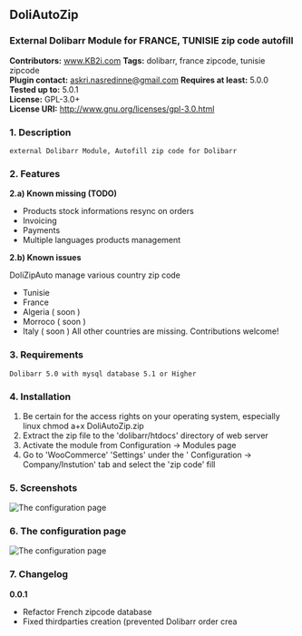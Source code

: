 ## DoliAutoZip ##
### External Dolibarr Module for FRANCE, TUNISIE zip code autofill ###


**Contributors:**          www.KB2i.com
**Tags:**                   dolibarr, france zipcode, tunisie zipcode                  
**Plugin contact:**        askri.nasredinne@gmail.com
**Requires at least:**     5.0.0  
**Tested up to:**         5.0.1  
**License:**               GPL-3.0+  
**License URI:**           http://www.gnu.org/licenses/gpl-3.0.html

### 1. Description ###
    external Dolibarr Module, Autofill zip code for Dolibarr
### 2. Features ###
**2.a)  Known missing (TODO)**
 * Products stock informations resync on orders
  * Invoicing
* Payments
* Multiple languages products management

**2.b) Known issues**

DoliZipAuto manage various country zip code
* Tunisie
* France
* Algeria ( soon )
* Morroco ( soon )
* Italy ( soon )
All other countries are missing. Contributions welcome!

### 3. Requirements ###
    Dolibarr 5.0 with mysql database 5.1 or Higher

### 4. Installation ###

 1. Be certain for the access rights on your operating system, especially linux
    chmod a+x DoliAutoZip.zip
  2. Extract the zip file to the 'dolibarr/htdocs' directory of web server
  3. Activate the module from Configuration -> Modules page
  4. Go to 'WooCommerce' 'Settings' under the ' Configuration -> Company/Instution' tab and select the 'zip code' fill

### 5. Screenshots ###
![The configuration page](assets/screenshot-1.png)
### 6. The configuration page ###
![The configuration page](assets/screenshot-1.png)


### 7. Changelog ###

  **0.0.1**
* Refactor French zipcode database
* Fixed thirdparties creation (prevented Dolibarr order crea
